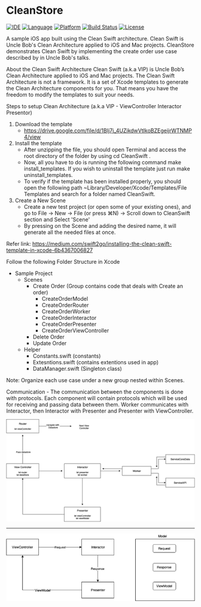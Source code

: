 # CleanStore

[![IDE](https://img.shields.io/badge/Xcode-10-blue.svg)](https://developer.apple.com/xcode/)
[![Language](https://img.shields.io/badge/swift-4-orange.svg)](https://swift.org)
[![Platform](https://img.shields.io/badge/iOS-12-green.svg)](https://developer.apple.com/ios/)
[![Build Status](https://travis-ci.org/Clean-Swift/CleanStore.svg?branch=master)](https://travis-ci.org/Clean-Swift/CleanStore)
[![License](https://img.shields.io/github/license/Clean-Swift/CleanStore.svg)](LICENSE)

A sample iOS app built using the Clean Swift architecture. Clean Swift is Uncle Bob's Clean Architecture applied to iOS and Mac projects. CleanStore demonstrates Clean Swift by implementing the create order use case described by in Uncle Bob's talks.

About the Clean Swift Architecture
	Clean Swift (a.k.a VIP) is Uncle Bob’s Clean Architecture applied to iOS and Mac projects. The Clean Swift Architecture is not a framework. It is a set of Xcode templates to generate the Clean Architecture components for you. That means you have the freedom to modify the templates to suit your needs.


Steps to setup Clean Architecture (a.k.a VIP - ViewController Interactor Presentor)
1. Download the template
	- https://drive.google.com/file/d/1BIj7j_4UZikdwVtIkoBZEgeijrWTNMP4/view
2. Install the template 
	- After unzipping the file, you should open Terminal and access the root directory of the folder by using cd CleanSwift .
	- Now, all you have to do is running the following command make install_templates. If you wish to uninstall the template just run make uninstall_templates.
	- To verify if the template has been installed properly, you should open the following path ~Library/Developer/Xcode/Templates/File Templates and search for a folder named CleanSwift.
3. Create a New Scene
	- Create a new test project (or open some of your existing ones), and go to File -> New -> File (or press ⌘N) -> Scroll down to CleanSwift section and Select 'Scene'
	- By pressing on the Scene and adding the desired name, it will generate all the needed files at once.

Refer link: https://medium.com/swift2go/installing-the-clean-swift-template-in-xcode-6b4367006827


Follow the following Folder Structure in Xcode
- Sample Project
	- Scenes 
		- Create Order (Group contains code that deals with Create an order)
			- CreateOrderModel
			- CreateOrderRouter
			- CreateOrderWorker
			- CreateOrderInteractor
			- CreateOrderPresenter
			- CreateOrderViewController
		- Delete Order
		- Update Order
	- Helper
		- Constants.swift (constants)
		- Extesntions.swift (contains extentions used in app)
		- DataManager.swift (Singleton class)

Note: Organize each use case under a new group nested within Scenes.


Communication
	- The communication between the components is done with protocols. Each component will contain protocols which will be used for receiving and passing data between them. Worker communicates with Interactor, then Interactor with Presenter and Presenter with ViewController.

![Architecture Diagram](https://raw.githubusercontent.com/pzanzane/Clean-architechture/master/VIP'R2.png)

--------------------------------------------------------------------------------------------------------------------

![Data Rference](https://raw.githubusercontent.com/pzanzane/Clean-architechture/master/object%20references.png)
